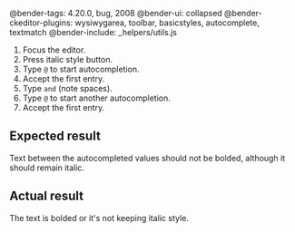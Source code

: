 @bender-tags: 4.20.0, bug, 2008
@bender-ui: collapsed
@bender-ckeditor-plugins: wysiwygarea, toolbar, basicstyles, autocomplete, textmatch
@bender-include: _helpers/utils.js

1. Focus the editor.
1. Press italic style button.
1. Type `@` to start autocompletion.
1. Accept the first entry.
1. Type ` and ` (note spaces).
1. Type `@` to start another autocompletion.
1. Accept the first entry.

## Expected result

Text between the autocompleted values should not be bolded, although it should remain italic.

## Actual result

The text is bolded or it's not keeping italic style.

